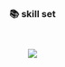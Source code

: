 <h3 align="center"><b>📚 skill set</b></h3></br>
<p align="center">
<img src="https://img.shields.io/badge/C++-00599C?style=flat&logo=c%2B%2B&logoColor=white"/>

<!--
**limmiseon/limmiseon** is a ✨ _special_ ✨ repository because its `README.md` (this file) appears on your GitHub profile.

Here are some ideas to get you started:

- 🔭 I’m currently working on ...
- 🌱 I’m currently learning ...
- 👯 I’m looking to collaborate on ...
- 🤔 I’m looking for help with ...
- 💬 Ask me about ...
- 📫 How to reach me: ...
- 😄 Pronouns: ...
- ⚡ Fun fact: ...
-->
